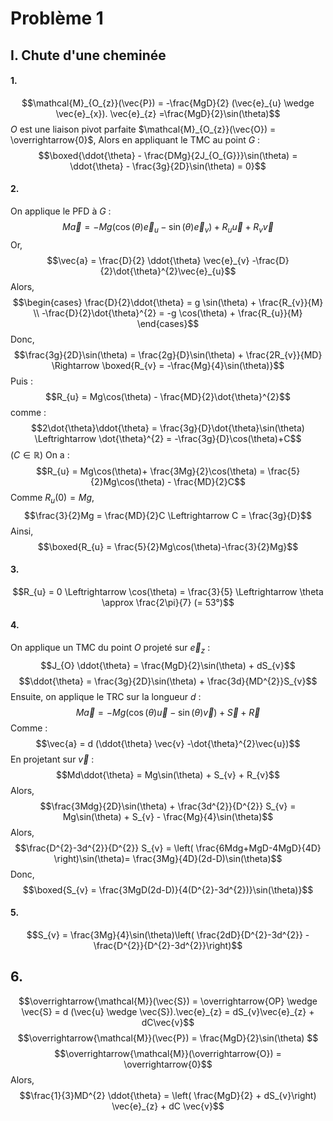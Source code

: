 # Problème 1
## I. Chute d'une cheminée
#### 1.
$$\mathcal{M}_{O_{z}}(\vec{P}) = -\frac{MgD}{2} (\vec{e}_{u} \wedge \vec{e}_{x}). \vec{e}_{z} =\frac{MgD}{2}\sin(\theta)$$
$O$ est une liaison pivot parfaite $\mathcal{M}_{O_{z}}(\vec{O}) = \overrightarrow{0}$, 
Alors en appliquant le TMC au point $G$ : 
$$\boxed{\ddot{\theta} - \frac{DMg}{2J_{O_{G}}}\sin(\theta) = \ddot{\theta} - \frac{3g}{2D}\sin(\theta) = 0}$$

#### 2.
On applique le PFD à $G$ : 
$$M\vec{a} = -Mg(\cos(\theta)\vec{e}_{u} -\sin(\theta)\vec{e}_{v}) + R_{u}\vec{u} + R_{v}\vec{v}$$
Or, 
$$\vec{a} = \frac{D}{2} \ddot{\theta} \vec{e}_{v} -\frac{D}{2}\dot{\theta}^{2}\vec{e}_{u}$$
Alors, 
$$\begin{cases}
\frac{D}{2}\ddot{\theta} = g \sin(\theta) + \frac{R_{v}}{M} \\
-\frac{D}{2}\dot{\theta}^{2} = -g \cos(\theta) + \frac{R_{u}}{M}
\end{cases}$$
Donc, 
$$\frac{3g}{2D}\sin(\theta) = \frac{2g}{D}\sin(\theta) + \frac{2R_{v}}{MD} \Rightarrow \boxed{R_{v} = -\frac{Mg}{4}\sin(\theta)}$$
Puis : 
$$R_{u} = Mg\cos(\theta) - \frac{MD}{2}\dot{\theta}^{2}$$
comme : 
$$2\dot{\theta}\ddot{\theta} = \frac{3g}{D}\dot{\theta}\sin(\theta) \Leftrightarrow \dot{\theta}^{2} = -\frac{3g}{D}\cos(\theta)+C$$
($C \in \mathbb{R}$)
On a : 
$$R_{u} = Mg\cos(\theta)+ \frac{3Mg}{2}\cos(\theta) = \frac{5}{2}Mg\cos(\theta) - \frac{MD}{2}C$$
Comme $R_{u}\left( 0 \right) = Mg$,
$$\frac{3}{2}Mg = \frac{MD}{2}C \Leftrightarrow C = \frac{3g}{D}$$
Ainsi, 
$$\boxed{R_{u} = \frac{5}{2}Mg\cos(\theta)-\frac{3}{2}Mg}$$

#### 3.
$$R_{u} = 0 \Leftrightarrow \cos(\theta) = \frac{3}{5} \Leftrightarrow \theta \approx \frac{2\pi}{7} (= 53°)$$

#### 4.
On applique un TMC du point $O$ projeté sur $\vec{e}_{z}$ : 
$$J_{O} \ddot{\theta} = \frac{MgD}{2}\sin(\theta) + dS_{v}$$
$$\ddot{\theta} = \frac{3g}{2D}\sin(\theta) + \frac{3d}{MD^{2}}S_{v}$$
Ensuite, on applique le TRC sur la longueur $d$ : 
$$M\vec{a} = -Mg(\cos(\theta)\vec{u} -\sin(\theta)\vec{v}) + \vec{S} + \vec{R}$$
Comme : 
$$\vec{a} = d (\ddot{\theta} \vec{v} -\dot{\theta}^{2}\vec{u})$$
En projetant sur $\vec{v}$ : 
$$Md\ddot{\theta} = Mg\sin(\theta) + S_{v} + R_{v}$$
Alors, 
$$\frac{3Mdg}{2D}\sin(\theta) + \frac{3d^{2}}{D^{2}} S_{v} = Mg\sin(\theta) + S_{v} - \frac{Mg}{4}\sin(\theta)$$
Alors, 
$$\frac{D^{2}-3d^{2}}{D^{2}} S_{v} = \left( \frac{6Mdg+MgD-4MgD}{4D} \right)\sin(\theta)= \frac{3Mg}{4D}(2d-D)\sin(\theta)$$
Donc, 
$$\boxed{S_{v} = \frac{3MgD(2d-D)}{4(D^{2}-3d^{2})}\sin(\theta)}$$



#### 5.
$$S_{v} = \frac{3Mg}{4}\sin(\theta)\left( \frac{2dD}{D^{2}-3d^{2}} - \frac{D^{2}}{D^{2}-3d^{2}}\right)$$





## 6.
$$\overrightarrow{\mathcal{M}}(\vec{S}) = \overrightarrow{OP} \wedge \vec{S} = d (\vec{u} \wedge \vec{S}).\vec{e}_{z} = dS_{v}\vec{e}_{z} + dC\vec{v}$$
$$\overrightarrow{\mathcal{M}}(\vec{P}) = \frac{MgD}{2}\sin(\theta) $$
$$\overrightarrow{\mathcal{M}}(\overrightarrow{O}) = \overrightarrow{0}$$
Alors, 
$$\frac{1}{3}MD^{2} \ddot{\theta} = \left( \frac{MgD}{2} + dS_{v}\right) \vec{e}_{z} + dC \vec{v}$$
